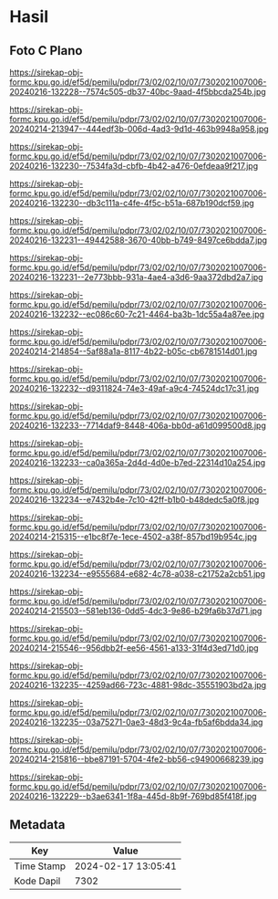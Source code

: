 # Hasil

## Foto C Plano

https://sirekap-obj-formc.kpu.go.id/ef5d/pemilu/pdpr/73/02/02/10/07/7302021007006-20240216-132228--7574c505-db37-40bc-9aad-4f5bbcda254b.jpg

https://sirekap-obj-formc.kpu.go.id/ef5d/pemilu/pdpr/73/02/02/10/07/7302021007006-20240214-213947--444edf3b-006d-4ad3-9d1d-463b9948a958.jpg

https://sirekap-obj-formc.kpu.go.id/ef5d/pemilu/pdpr/73/02/02/10/07/7302021007006-20240216-132230--7534fa3d-cbfb-4b42-a476-0efdeaa9f217.jpg

https://sirekap-obj-formc.kpu.go.id/ef5d/pemilu/pdpr/73/02/02/10/07/7302021007006-20240216-132230--db3c111a-c4fe-4f5c-b51a-687b190dcf59.jpg

https://sirekap-obj-formc.kpu.go.id/ef5d/pemilu/pdpr/73/02/02/10/07/7302021007006-20240216-132231--49442588-3670-40bb-b749-8497ce6bdda7.jpg

https://sirekap-obj-formc.kpu.go.id/ef5d/pemilu/pdpr/73/02/02/10/07/7302021007006-20240216-132231--2e773bbb-931a-4ae4-a3d6-9aa372dbd2a7.jpg

https://sirekap-obj-formc.kpu.go.id/ef5d/pemilu/pdpr/73/02/02/10/07/7302021007006-20240216-132232--ec086c60-7c21-4464-ba3b-1dc55a4a87ee.jpg

https://sirekap-obj-formc.kpu.go.id/ef5d/pemilu/pdpr/73/02/02/10/07/7302021007006-20240214-214854--5af88a1a-8117-4b22-b05c-cb6781514d01.jpg

https://sirekap-obj-formc.kpu.go.id/ef5d/pemilu/pdpr/73/02/02/10/07/7302021007006-20240216-132232--d9311824-74e3-49af-a9c4-74524dc17c31.jpg

https://sirekap-obj-formc.kpu.go.id/ef5d/pemilu/pdpr/73/02/02/10/07/7302021007006-20240216-132233--7714daf9-8448-406a-bb0d-a61d099500d8.jpg

https://sirekap-obj-formc.kpu.go.id/ef5d/pemilu/pdpr/73/02/02/10/07/7302021007006-20240216-132233--ca0a365a-2d4d-4d0e-b7ed-22314d10a254.jpg

https://sirekap-obj-formc.kpu.go.id/ef5d/pemilu/pdpr/73/02/02/10/07/7302021007006-20240216-132234--e7432b4e-7c10-42ff-b1b0-b48dedc5a0f8.jpg

https://sirekap-obj-formc.kpu.go.id/ef5d/pemilu/pdpr/73/02/02/10/07/7302021007006-20240214-215315--e1bc8f7e-1ece-4502-a38f-857bd19b954c.jpg

https://sirekap-obj-formc.kpu.go.id/ef5d/pemilu/pdpr/73/02/02/10/07/7302021007006-20240216-132234--e9555684-e682-4c78-a038-c21752a2cb51.jpg

https://sirekap-obj-formc.kpu.go.id/ef5d/pemilu/pdpr/73/02/02/10/07/7302021007006-20240214-215503--581eb136-0dd5-4dc3-9e86-b29fa6b37d71.jpg

https://sirekap-obj-formc.kpu.go.id/ef5d/pemilu/pdpr/73/02/02/10/07/7302021007006-20240214-215546--956dbb2f-ee56-4561-a133-31f4d3ed71d0.jpg

https://sirekap-obj-formc.kpu.go.id/ef5d/pemilu/pdpr/73/02/02/10/07/7302021007006-20240216-132235--4259ad66-723c-4881-98dc-35551903bd2a.jpg

https://sirekap-obj-formc.kpu.go.id/ef5d/pemilu/pdpr/73/02/02/10/07/7302021007006-20240216-132235--03a75271-0ae3-48d3-9c4a-fb5af6bdda34.jpg

https://sirekap-obj-formc.kpu.go.id/ef5d/pemilu/pdpr/73/02/02/10/07/7302021007006-20240214-215816--bbe87191-5704-4fe2-bb56-c94900668239.jpg

https://sirekap-obj-formc.kpu.go.id/ef5d/pemilu/pdpr/73/02/02/10/07/7302021007006-20240216-132229--b3ae6341-1f8a-445d-8b9f-769bd85f418f.jpg


## Metadata

| Key        | Value               |
| ---------- | ------------------- |
| Time Stamp | 2024-02-17 13:05:41 |
| Kode Dapil | 7302                |



